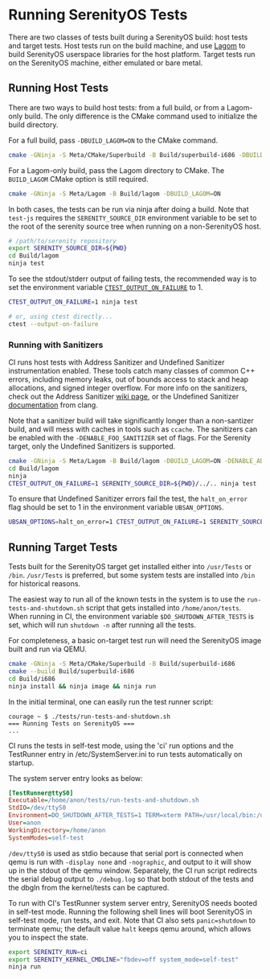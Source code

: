 # Running SerenityOS Tests

There are two classes of tests built during a SerenityOS build: host tests and target tests. Host tests run on the build
machine, and use [Lagom](../Meta/Lagom/ReadMe.md) to build SerenityOS userspace libraries for the host platform. Target
tests run on the SerenityOS machine, either emulated or bare metal.

## Running Host Tests

There are two ways to build host tests: from a full build, or from a Lagom-only build. The only difference is the CMake
command used to initialize the build directory.

For a full build, pass `-DBUILD_LAGOM=ON` to the CMake command.

```sh
cmake -GNinja -S Meta/CMake/Superbuild -B Build/superbuild-i686 -DBUILD_LAGOM=ON
```

For a Lagom-only build, pass the Lagom directory to CMake. The `BUILD_LAGOM` CMake option is still required.

```sh
cmake -GNinja -S Meta/Lagom -B Build/lagom -DBUILD_LAGOM=ON
```

In both cases, the tests can be run via ninja after doing a build. Note that `test-js` requires the `SERENITY_SOURCE_DIR` environment variable to be set
to the root of the serenity source tree when running on a non-SerenityOS host.

```sh
# /path/to/serenity repository
export SERENITY_SOURCE_DIR=${PWD}
cd Build/lagom
ninja test
```

To see the stdout/stderr output of failing tests, the recommended way is to set the environment variable [`CTEST_OUTPUT_ON_FAILURE`](https://cmake.org/cmake/help/latest/manual/ctest.1.html#options) to 1.

```sh
CTEST_OUTPUT_ON_FAILURE=1 ninja test

# or, using ctest directly...
ctest --output-on-failure
```

### Running with Sanitizers

CI runs host tests with Address Sanitizer and Undefined Sanitizer instrumentation enabled. These tools catch many
classes of common C++ errors, including memory leaks, out of bounds access to stack and heap allocations, and
signed integer overflow. For more info on the sanitizers, check out the Address Sanitizer [wiki page](https://github.com/google/sanitizers/wiki),
or the Undefined Sanitizer [documentation](https://clang.llvm.org/docs/UndefinedBehaviorSanitizer.html) from clang.

Note that a sanitizer build will take significantly longer than a non-santizer build, and will mess with caches in tools such as `ccache`.
The sanitizers can be enabled with the `-DENABLE_FOO_SANITIZER` set of flags. For the Serenity target, only the Undefined Sanitizers is supported.

```sh
cmake -GNinja -S Meta/Lagom -B Build/lagom -DBUILD_LAGOM=ON -DENABLE_ADDRESS_SANITIZER=ON -DENABLE_UNDEFINED_SANITIZER=ON
cd Build/lagom
ninja
CTEST_OUTPUT_ON_FAILURE=1 SERENITY_SOURCE_DIR=${PWD}/../.. ninja test
```

To ensure that Undefined Sanitizer errors fail the test, the `halt_on_error` flag should be set to 1 in the environment variable `UBSAN_OPTIONS`.

```sh
UBSAN_OPTIONS=halt_on_error=1 CTEST_OUTPUT_ON_FAILURE=1 SERENITY_SOURCE_DIR=${PWD}/.. ninja test
```

## Running Target Tests

Tests built for the SerenityOS target get installed either into `/usr/Tests` or `/bin`. `/usr/Tests` is preferred, but
some system tests are installed into `/bin` for historical reasons.

The easiest way to run all of the known tests in the system is to use the `run-tests-and-shutdown.sh` script that gets
installed into `/home/anon/tests`. When running in CI, the environment variable `$DO_SHUTDOWN_AFTER_TESTS` is set, which
will run `shutdown -n` after running all the tests.

For completeness, a basic on-target test run will need the SerenityOS image built and run via QEMU.

```sh
cmake -GNinja -S Meta/CMake/Superbuild -B Build/superbuild-i686
cmake --build Build/superbuild-i686
cd Build/i686
ninja install && ninja image && ninja run
```

In the initial terminal, one can easily run the test runner script:

```
courage ~ $ ./tests/run-tests-and-shutdown.sh
=== Running Tests on SerenityOS ===
...
```

CI runs the tests in self-test mode, using the 'ci' run options and the TestRunner entry in /etc/SystemServer.ini to run
tests automatically on startup.

The system server entry looks as below:

```ini
[TestRunner@ttyS0]
Executable=/home/anon/tests/run-tests-and-shutdown.sh
StdIO=/dev/ttyS0
Environment=DO_SHUTDOWN_AFTER_TESTS=1 TERM=xterm PATH=/usr/local/bin:/usr/bin:/bin
User=anon
WorkingDirectory=/home/anon
SystemModes=self-test
```

`/dev/ttyS0` is used as stdio because that serial port is connected when qemu is run with `-display none` and
`-nographic`, and output to it will show up in the stdout of the qemu window. Separately, the CI run script redirects
the serial debug output to `./debug.log` so that both stdout of the tests and the dbgln from the kernel/tests can be
captured.

To run with CI's TestRunner system server entry, SerenityOS needs booted in self-test mode. Running the following shell
lines will boot SerenityOS in self-test mode, run tests, and exit. Note that CI also sets `panic=shutdown` to terminate qemu;
the default value `halt` keeps qemu around, which allows you to inspect the state.

```sh
export SERENITY_RUN=ci
export SERENITY_KERNEL_CMDLINE="fbdev=off system_mode=self-test"
ninja run
```
